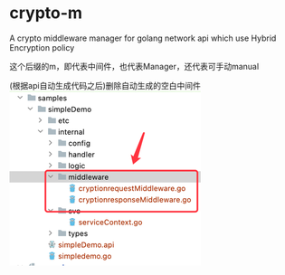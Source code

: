 # crypto-m
A crypto middleware manager for golang network api which use Hybrid Encryption policy

这个后缀的m，即代表中间件，也代表Manager，还代表可手动manual

(根据api自动生成代码之后)删除自动生成的空白中间件
![img.png](assets/img.png)